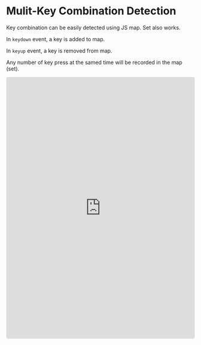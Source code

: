 # Mulit-Key Combination Detection

Key combination can be easily detected using JS map. Set also works.

In `keydown` event, a key is added to map.

In `keyup` event, a key is removed from map.

Any number of key press at the samed time will be recorded in the map (set).

<iframe
	src="https://codesandbox.io/embed/general-multiple-key-press-combination-b575y7?fontsize=14&hidenavigation=1&theme=dark"
	style="width: 100%; height: 50em; border: 0; border-radius: 4px; overflow: hidden"
	title="General Multiple Key Press Combination"
	allow="accelerometer; ambient-light-sensor; camera; encrypted-media; geolocation; gyroscope; hid; microphone; midi; payment; usb; vr; xr-spatial-tracking"
	sandbox="allow-forms allow-modals allow-popups allow-presentation allow-same-origin allow-scripts"
></iframe>